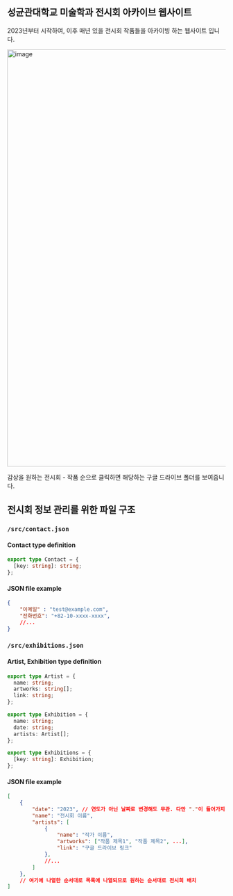 ## 성균관대학교 미술학과 전시회 아카이브 웹사이트

2023년부터 시작하여, 이후 매년 있을 전시회 작품들을 아카이빙 하는 웹사이트 입니다.

<img width="960" alt="image" src="https://github.com/gwonhong/skku-art-exhibition/assets/75533669/92a26241-1ea7-46e0-a015-d7145348ec64">

감상을 원하는 전시회 - 작품 순으로 클릭하면 해당하는 구글 드라이브 폴더를 보여줍니다.

## 전시회 정보 관리를 위한 파일 구조

### `/src/contact.json`

#### Contact type definition

```TypeScript
export type Contact = {
  [key: string]: string;
};
```

#### JSON file example

```JSON
{
    "이메일" : "test@example.com", 
    "전화번호": "+82-10-xxxx-xxxx", 
    //...
}
```

### `/src/exhibitions.json`

#### Artist, Exhibition type definition

```TypeScript
export type Artist = {
  name: string;
  artworks: string[];
  link: string;
};

export type Exhibition = {
  name: string;
  date: string;
  artists: Artist[];
};

export type Exhibitions = {
  [key: string]: Exhibition;
};
```

#### JSON file example

```JSON
[
    {
        "date": "2023", // 연도가 아닌 날짜로 변경해도 무관. 다만 "."이 들어가지 않는 형식으로 저장할 것(웹 주소에 들어감)
        "name": "전시회 이름",
        "artists": [
            {
                "name": "작가 이름",
                "artworks": ["작품 제목1", "작품 제목2", ...],
                "link": "구글 드라이브 링크"
            },
            //...
        ]
    },
    // 여기에 나열한 순서대로 목록에 나열되므로 원하는 순서대로 전시회 배치
]
```
